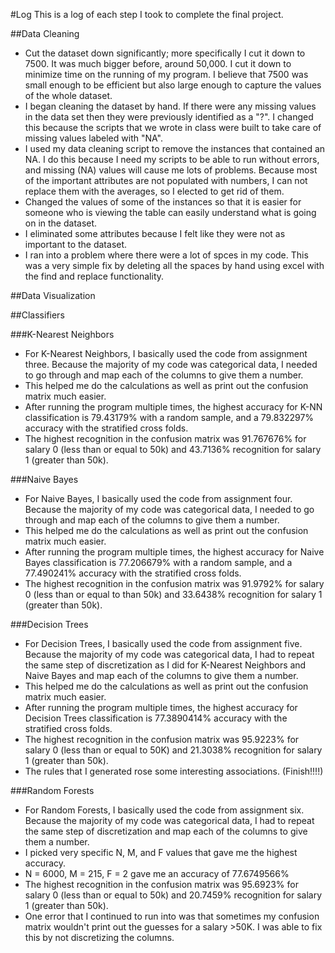 #Log
This is a log of each step I took to complete the final project.

##Data Cleaning
 - Cut the dataset down significantly; more specifically I cut it down to 7500.
   It was much bigger before, around 50,000. I cut it down to minimize time on
   the running of my program.  I believe that 7500 was small enough to be
   efficient but also large enough to capture the values of the whole dataset.
 - I began cleaning the dataset by hand. If there were any missing values
   in the data set then they were previously identified as a "?". I changed
   this because the scripts that we wrote in class were built to take care
   of missing values labeled with "NA".
 - I used my data cleaning script to remove the instances that contained an NA.
   I do this because I need my scripts to be able to run without errors, and
   missing (NA) values will cause me lots of problems.  Because most of the
   important attributes are not populated with numbers, I can not replace them
   with the averages, so I elected to get rid of them.
 - Changed the values of some of the instances so that it is easier for someone
   who is viewing the table can easily understand what is going on in the
   dataset.
 - I eliminated some attributes because I felt like they were not as important
   to the dataset.
 - I ran into a problem where there were a lot of spces in my code.  This was
   a very simple fix by deleting all the spaces by hand using excel with the
   find and replace functionality.

##Data Visualization


##Classifiers


###K-Nearest Neighbors
 - For K-Nearest Neighbors, I basically used the code from assignment three.
   Because the majority of my code was categorical data, I needed to go through
   and map each of the columns to give them a number.
 - This helped me do the calculations as well as print out the confusion matrix
   much easier.
 - After running the program multiple times, the highest accuracy for K-NN
   classification is 79.43179% with a random sample, and a 79.832297% accuracy
   with the stratified cross folds.
 - The highest recognition in the confusion matrix was 91.767676% for salary
   0 (less than or equal to 50k) and 43.7136% recognition for salary 1
   (greater than 50k).

###Naive Bayes
 - For Naive Bayes, I basically used the code from assignment four.
   Because the majority of my code was categorical data, I needed to go through
   and map each of the columns to give them a number.
 - This helped me do the calculations as well as print out the confusion matrix
   much easier.
 - After running the program multiple times, the highest accuracy for Naive Bayes
   classification is 77.206679% with a random sample, and a 77.490241% accuracy
   with the stratified cross folds.
 - The highest recognition in the confusion matrix was 91.9792% for salary
   0 (less than or equal to than 50k) and 33.6438% recognition for salary 1
   (greater than 50k).

###Decision Trees
- For Decision Trees, I basically used the code from assignment five.
  Because the majority of my code was categorical data, I had to repeat the same
  step of discretization as I did for K-Nearest Neighbors and Naive Bayes
  and map each of the columns to give them a number.
- This helped me do the calculations as well as print out the confusion matrix
  much easier.
- After running the program multiple times, the highest accuracy for Decision Trees
  classification is 77.3890414% accuracy with the stratified cross folds.
- The highest recognition in the confusion matrix was 95.9223% for salary
  0 (less than or equal to 50K) and 21.3038% recognition for salary 1
  (greater than 50k).
- The rules that I generated rose some interesting associations.  (Finish!!!!)

###Random Forests
- For Random Forests, I basically used the code from assignment six.
  Because the majority of my code was categorical data, I had to repeat the same
  step of discretization and map each of the columns to give them a number.
- I picked very specific N, M, and F values that gave me the highest accuracy.
- N = 6000, M = 215, F = 2 gave me an accuracy of 77.6749566%
- The highest recognition in the confusion matrix was 95.6923% for salary
  0 (less than or equal to 50k) and 20.7459% recognition for salary 1
  (greater than 50k).
- One error that I continued to run into was that sometimes my confusion matrix
  wouldn't print out the guesses for a salary >50K.  I was able to fix this by not
  discretizing the columns.
